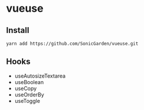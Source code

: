 # vueuse

## Install

```
yarn add https://github.com/SonicGarden/vueuse.git
```

## Hooks

- useAutosizeTextarea
- useBoolean
- useCopy
- useOrderBy
- useToggle
